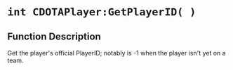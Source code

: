 # `int CDOTAPlayer:GetPlayerID( )`
## Function Description
Get the player's official PlayerID; notably is -1 when the player isn't yet on a team.
